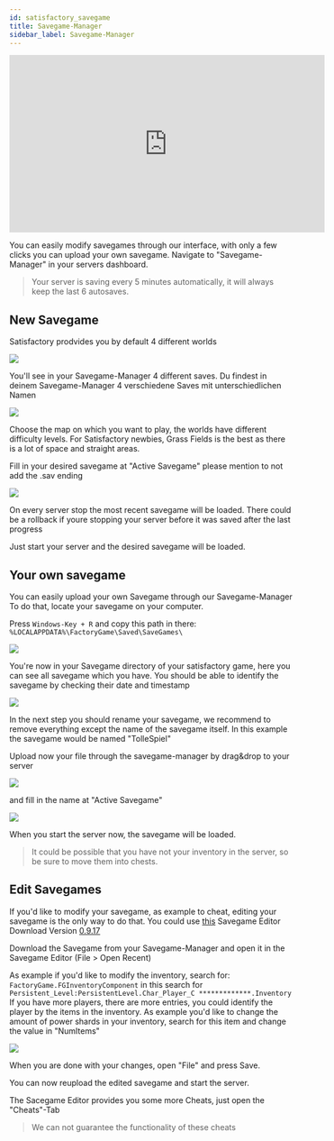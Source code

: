 ```yaml
---
id: satisfactory_savegame
title: Savegame-Manager
sidebar_label: Savegame-Manager
---
```


<iframe width="560" height="315" src="https://www.youtube.com/embed/EC4FXT5Mwb8" title="YouTube video player" frameborder="0" allow="accelerometer; autoplay; clipboard-write; encrypted-media; gyroscope; picture-in-picture" allowfullscreen></iframe>

You can easily modify savegames through our interface, with only a few clicks you can upload your own savegame.
Navigate to "Savegame-Manager" in your servers dashboard. 

> Your server is saving every 5 minutes automatically, it will always keep the last 6 autosaves.

## New Savegame
Satisfactory prodvides you by default 4 different worlds

![](https://screensaver01.zap-hosting.com/index.php/s/qYK5G6KwTRs2fd6/preview)

You'll see in your Savegame-Manager 4 different saves.
Du findest in deinem Savegame-Manager 4 verschiedene Saves mit unterschiedlichen Namen

![](https://screensaver01.zap-hosting.com/index.php/s/AQEAwwQpzi6mzgF/preview)

Choose the map on which you want to play, the worlds have different difficulty levels. 
For Satisfactory newbies, Grass Fields is the best as there is a lot of space and straight areas.

Fill in your desired savegame at "Active Savegame" please mention to not add the .sav ending

![](https://screensaver01.zap-hosting.com/index.php/s/W2MsxgB4qWJepgd/preview)

On every server stop the most recent savegame will be loaded.
There could be a rollback if youre stopping your server before it was saved after the last progress

Just start your server and the desired savegame will be loaded.

## Your own savegame
You can easily upload your own Savegame through our Savegame-Manager
To do that, locate your savegame on your computer.

Press `Windows-Key + R` 
and copy this path in there: `%LOCALAPPDATA%\FactoryGame\Saved\SaveGames\`

![](https://screensaver01.zap-hosting.com/index.php/s/KCoopNjEqWLE9LL/preview)

You're now in your Savegame directory of your satisfactory game, here you can see all savegame which you have.
You should be able to identify the savegame by checking their date and timestamp

![](https://screensaver01.zap-hosting.com/index.php/s/7yZXKB96TtzeEkC/preview)

In the next step you should rename your savegame, we recommend to remove everything except the name of the savegame itself.
In this example the savegame would be named "TolleSpiel"

Upload now your file through the savegame-manager by drag&drop to your server

![](https://screensaver01.zap-hosting.com/index.php/s/yAan4sZqoBPdrnQ/preview)

and fill in the name at "Active Savegame"

![](https://screensaver01.zap-hosting.com/index.php/s/xxH6PKfownM3TWj/preview)

When you start the server now, the savegame will be loaded.

> It could be possible that you have not your inventory in the server, so be sure to move them into chests.

## Edit Savegames
If you'd like to modify your savegame, as example to cheat, editing your savegame is the only way to do that.
You could use [this](https://github.com/Goz3rr/SatisfactorySaveEditor) Savegame Editor
Download Version [0.9.17](https://github.com/Goz3rr/SatisfactorySaveEditor/releases/tag/v0.9.17)

Download the Savegame from your Savegame-Manager and open it in the Savegame Editor (File > Open Recent)

As example if you'd like to modify the inventory, search for:
`FactoryGame.FGInventoryComponent` in this search for `Persistent_Level:PersistentLevel.Char_Player_C *************.Inventory`
If you have more players, there are more entries, you could identify the player by the items in the inventory.
As example you'd like to change the amount of power shards in your inventory, search for this item and change the value in "NumItems"

![](https://screensaver01.zap-hosting.com/index.php/s/LsGsCAAEW49wQzw/preview)

When you are done with your changes, open "File" and press Save.

You can now reupload the edited savegame and start the server.

The Sacegame Editor provides you some more Cheats, just open the "Cheats"-Tab

> We can not guarantee the functionality of these cheats
